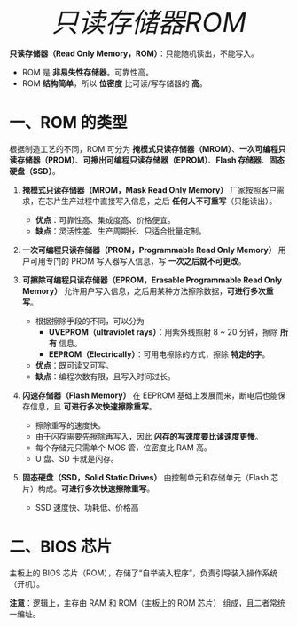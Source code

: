 <font size = 9>$$只读存储器 ROM$$</font>


**只读存储器（Read Only Memory，ROM）**：只能随机读出，不能写入。

- ROM 是 **非易失性存储器**。可靠性高。
- ROM **结构简单**，所以 **位密度** 比可读/写存储器的 **高**。


# 一、ROM 的类型
根据制造工艺的不同，ROM 可分为 **掩模式只读存储器（MROM）**、**一次可编程只读存储器（PROM）**、**可擦出可编程只读存储器（EPROM）**、**Flash 存储器**、**固态硬盘（SSD）**。

1. **掩模式只读存储器（MROM，Mask Read Only Memory）**
厂家按照客户需求，在芯片生产过程中直接写入信息，之后 **任何人不可重写**（只能读出）。

   - **优点**：可靠性高、集成度高、价格便宜。
   - **缺点**：灵活性差、生产周期长、只适合批量定制。

2. **一次可编程只读存储器（PROM，Programmable Read Only Memory）**
用户可用专门的 PROM 写入器写入信息，写 **一次之后就不可更改**。

3. **可擦除可编程只读存储器（EPROM，Erasable Programmable Read Only Memory）**
允许用户写入信息，之后用某种方法擦除数据，**可进行多次重写**。
   - 根据擦除手段的不同，可以分为
     - **UVEPROM（ultraviolet rays）**：用紫外线照射 8 ~ 20 分钟，擦除 **所有** 信息。
     - **EEPROM（Electrically）**：可用电擦除的方式，擦除 **特定的字**。
   - **优点**：既可读又可写。
   - **缺点**：编程次数有限，且写入时间过长。

4. **闪速存储器（Flash Memory）**
在 EEPROM 基础上发展而来，断电后也能保存信息，且 **可进行多次快速擦除重写**。
   - 擦除重写的速度快。
   - 由于闪存需要先擦除再写入，因此 **闪存的写速度要比读速度更慢**。
   - 每个存储元只需单个 MOS 管，位密度比 RAM 高。
   - U 盘、SD 卡就是闪存。

1. **固态硬盘（SSD，Solid Static Drives）**
由控制单元和存储单元（Flash 芯片）构成。**可进行多次快速擦除重写**。
   - SSD 速度快、功耗低、价格高





# 二、BIOS 芯片

主板上的 BIOS 芯片（ROM），存储了“自举装入程序”，负责引导装入操作系统（开机）。

**注意**：逻辑上，主存由 RAM 和 ROM（主板上的 ROM 芯片） 组成，且二者常统一编址。